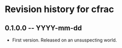 # Revision history for cfrac

## 0.1.0.0 -- YYYY-mm-dd

* First version. Released on an unsuspecting world.
